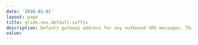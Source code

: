 ```yaml
---
date: '2016-01-01'
layout: page
title: glide.sms.default.suffix
description: Default gateway address for any outbound SMS messages. This is generally the address of your SMS service provider's SMTP gateway (e.g. messaging.sprintpcs.com). An SMS address in any user's record overrides this.
value:  
---
```

